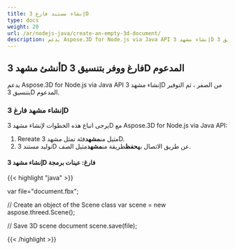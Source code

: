 ```yaml
---
title: إنشاء مستند فارغ 3D
type: docs
weight: 20
url: /ar/nodejs-java/create-an-empty-3d-document/
description: يدعم Aspose.3D for Node.js via Java API إنشاء مشهد 3D من الصفر ، ثم التوفير بتنسيق 3D المدعوم.
---
```

##  **أنشئ مشهد 3D فارغ ووفر بتنسيق 3D المدعوم**
يدعم Aspose.3D for Node.js via Java API إنشاء مشهد 3D من الصفر ، ثم التوفير بتنسيق 3D المدعوم.
###  **إنشاء مشهد فارغ 3D**
يرجى اتباع هذه الخطوات لإنشاء مشهد 3D مع Aspose.3D for Node.js via Java API:

1. Rereate مثيل من**مشهد**فئة تمثل مشهد 3D.
1. توليد مستند 3D عن طريق الاتصال به**حفظ**طريقة من**مشهد**مثيل الصف.
####  **إنشاء مشهد 3D فارغ: عينات برمجة**
{{< highlight "java" >}}

var file="document.fbx";

// Create an object of the Scene class
var scene = new aspose.threed.Scene();

// Save 3D scene document
scene.save(file);

{{< /highlight >}}




